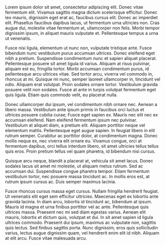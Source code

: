 Lorem ipsum dolor sit amet, consectetur adipiscing elit. Donec vitae fermentum elit. Vivamus sagittis magna dictum scelerisque efficitur. Donec leo mauris, dignissim eget erat ac, faucibus cursus elit. Donec ac imperdiet elit. Phasellus faucibus dapibus lacus, ut fermentum urna ultricies non. Cras augue dui, molestie vitae fermentum at, ullamcorper non felis. Morbi tempor dignissim ipsum, in aliquet mauris vulputate et. Pellentesque tempus a urna ut venenatis.

Fusce nisi ligula, elementum ut nunc non, vulputate tristique ante. Fusce bibendum nunc vestibulum purus accumsan ultrices. Donec eleifend eget nibh a pretium. Suspendisse condimentum nunc et sapien aliquet placerat. Pellentesque posuere sit amet ligula id varius. Aliquam at risus pulvinar, aliquam est eu, fringilla tortor. Morbi accumsan condimentum purus, id pellentesque arcu ultrices vitae. Sed tortor arcu, viverra vel commodo in, rhoncus at mi. Quisque mi nunc, semper laoreet ullamcorper in, tincidunt vel odio. Aliquam erat volutpat. Proin sodales ornare tortor. Vestibulum gravida posuere velit non sodales. Fusce at ante in turpis volutpat fermentum eget quis ligula. Etiam quis commodo velit, eu placerat nulla.

Donec ullamcorper dui ipsum, vel condimentum nibh ornare nec. Aenean a libero massa. Vestibulum ante ipsum primis in faucibus orci luctus et ultrices posuere cubilia curae; Fusce eget sapien ex. Mauris nec elit nec ex accumsan eleifend. Nam eleifend fermentum ipsum nec pulvinar. Vestibulum at aliquet diam, a pretium elit. Aliquam porttitor neque vel elementum mattis. Pellentesque eget augue sapien. In feugiat libero in elit rutrum semper. Curabitur ac porttitor dolor, at condimentum magna. Donec mollis neque ex, nec viverra elit ornare eu. Vivamus congue, orci at fermentum dapibus, orci tellus interdum libero, sit amet ultricies tellus tellus quis eros. Proin pretium tellus vel quam pharetra, id bibendum nisi cursus.

Quisque arcu neque, blandit a placerat at, vehicula sit amet lacus. Donec sodales lacus sit amet mi molestie, ut aliquam metus rutrum. Sed ac accumsan dui. Suspendisse congue pharetra tempor. Etiam fermentum vestibulum tortor, nec posuere massa tincidunt ac. In mollis eros est, at rutrum ipsum cursus ac. Duis semper maximus lacinia.

Fusce rhoncus cursus massa eget cursus. Nullam fringilla hendrerit feugiat. Ut venenatis elit eget sem efficitur ultricies. Maecenas eget ex lobortis ante gravida lacinia. In diam arcu, lobortis id tincidunt ac, bibendum at ipsum. Mauris id magna et urna finibus porttitor vel ac ante. Pellentesque quis ultrices massa. Praesent nec mi sed diam egestas varius. Aenean elit mauris, lobortis et dictum quis, volutpat et dui. In sit amet sapien id ligula ultrices commodo. Praesent dui ipsum, maximus ac vulputate non, sagittis quis lectus. Sed finibus sagittis porta. Nunc dignissim, eros quis sollicitudin varius, lectus augue dignissim quam, vel hendrerit enim elit id nibh. Aliquam at elit arcu. Fusce vitae malesuada arcu.

